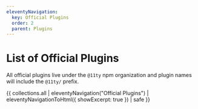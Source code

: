 ```yaml
---
eleventyNavigation:
  key: Official Plugins
  order: 2
  parent: Plugins
---
```

# List of Official Plugins

All official plugins live under the `@11ty` npm organization and plugin names will include the `@11ty/` prefix.

{{ collections.all | eleventyNavigation("Official Plugins") | eleventyNavigationToHtml({ showExcerpt: true }) | safe }}
